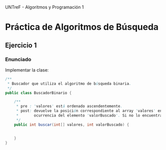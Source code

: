 UNTreF - Algoritmos y Programación 1

# Práctica de Algoritmos de Búsqueda

## Ejercicio 1

### Enunciado

Implementar la clase:

```java
/**
 * Buscador que utiliza el algoritmo de búsqueda binaria.
 */
public class BuscadorBinario {

	/**
	 * pre : 'valores' está ordenado ascendentemente.
	 * post: devuelve la posición correspondiente al array 'valores' en la que se localizó una
	 *       ocurrencia del elemento 'valorBuscado'. Si no lo encuentra devuelve -1.
	 */
	public int buscar(int[] valores, int valorBuscado) {
	
		
	}
}
```

